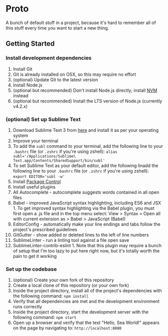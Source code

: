 # Proto

A bunch of default stuff in a project, because it's hard to remember all of this stuff every time you want to start a new thing.

## Getting Started

### Install development dependencies
1. Install Git
  1. Git is already installed on OSX, so this may require no effort
  1. (optional) Update Git to the latest version
1. Install Node.js
  1. (optional but recommended) Don't install Node.js directly; install [NVM](https://github.com/creationix/nvm) instead
  1. (optional but recommended) Install the LTS version of Node.js (currently v4.2.x)

### (optional) Set up Sublime Text
1. Download Sublime Text 3 from [here](http://www.sublimetext.com/3) and install it as per your operating system
1. Improve your terminal
  1. To add the `subl` command to your terminal, add the following line to your `.bashrc` file (or `.zshrc` if you're using zshell):
    `alias subl='/Applications/Sublime\ Text.app/Contents/SharedSupport/bin/subl'`
  1. To set Sublime Text as your default editor, add the following linadd the following line to your `.bashrc` file (or `.zshrc` if you're using zshell):
    `export EDITOR='subl -w'`
1. Install [Package Control](https://packagecontrol.io/installation)
1. Install useful plugins
  1. All Autocomplete - autocomplete suggests words contained in all open files
  1. Babel - improved JavaScript syntax highlighting, including ES6 and JSX
    1. To get improved syntax highlighting via the Babel plugin, you must first open a .js file and in the top menu select: View > Syntax > Open all with current extension as > Babel > JavaScript (Babel)
  1. EditorConfig - automatically make your line endings and tabs follow the project's prescribed guidelines
  1. GitGutter - show added or deleted lines to the left of line numbers
  1. SublimeLinter - run a linting tool against a file open save
  1. SublimeLinter-contrib-eslint
    1. Note that this plugin may require a bunch of setup that I'm too lazy to put here right now, but it's totally worth the pain to get it working

### Set up the codebase
1. (optional) Create your own fork of this repository
1. Create a local clone of this repository (or your own fork)
1. Inside the project directory, install all of the project's dependencies with the following command:
  `npm install`
1. Verify that all dependencies are met and the development environment runs correctly
  1. Inside the project directory, start the development server with the following command:
    `npm start`
  1. Open up a browser and verify that the text "Hello, Sea World!" appears on the page by navigating to:
    `http://localhost:8080`
